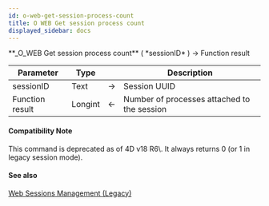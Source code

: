 ```yaml
---
id: o-web-get-session-process-count
title: O WEB Get session process count
displayed_sidebar: docs
---
```


<!--REF #_command_.O WEB Get session process count.Syntax-->**_O_WEB Get session process count** ( *sessionID* ) -> Function result<!-- END REF-->
<!--REF #_command_.O WEB Get session process count.Params-->
| Parameter | Type |  | Description |
| --- | --- | --- | --- |
| sessionID | Text | -> | Session UUID |
| Function result | Longint | <- | Number of processes attached to the session |

<!-- END REF-->

#### Compatibility Note 

<!--REF #_command_.O WEB Get session process count.Summary-->This command is deprecated as of 4D v18 R6\.<!-- END REF--> It always returns 0 (or 1 in legacy session mode).

#### See also 

[Web Sessions Management (Legacy)](../../4D/20-R6/Web-Sessions-Management-Legacy.300-6957735.en.html)  